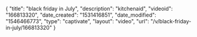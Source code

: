 {
    "title": "black friday in July",
    "description": "kitchenaid",
    "videoid": "166813320",
    "date_created": "1531416851",
    "date_modified": "1546466773",
    "type": "captivate",
    "layout": "video",
    "url": "\/v\/black-friday-in-july\/166813320"
}